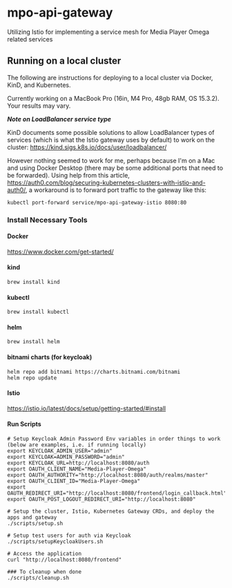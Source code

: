 # mpo-api-gateway
Utilizing Istio for implementing a service mesh for Media Player Omega related services

## Running on a local cluster
The following are instructions for deploying to a local cluster via Docker, KinD, and Kubernetes. 

Currently working on a MacBook Pro (16in, M4 Pro, 48gb RAM, OS 15.3.2). Your results may vary.

***Note on LoadBalancer service type***

KinD documents some possible solutions to allow LoadBalancer types of services (which is what the Istio gateway uses by default) to work on the cluster: https://kind.sigs.k8s.io/docs/user/loadbalancer/

However nothing seemed to work for me, perhaps because I'm on a Mac and using Docker Desktop (there may be some additional ports that need to be forwarded). Using help from this article, https://auth0.com/blog/securing-kubernetes-clusters-with-istio-and-auth0/, a workaround is to forward port traffic to the gateway like this:

`kubectl port-forward service/mpo-api-gateway-istio 8080:80`

### Install Necessary Tools
#### Docker
https://www.docker.com/get-started/

#### kind
`brew install kind`

#### kubectl
`brew install kubectl`

#### helm
`brew install helm`

#### bitnami charts (for keycloak)
```
helm repo add bitnami https://charts.bitnami.com/bitnami  
helm repo update 
```

#### Istio
https://istio.io/latest/docs/setup/getting-started/#install

#### Run Scripts

```
# Setup Keycloak Admin Password Env variables in order things to work (below are examples, i.e. if running locally)
export KEYCLOAK_ADMIN_USER="admin"
export KEYCLOAK=ADMIN_PASSWORD="admin"
export KEYCLOAK_URL=http://localhost:8080/auth
export OAUTH_CLIENT_NAME="Media-Player-Omega"
export OAUTH_AUTHORITY="http://localhost:8080/auth/realms/master"
export OAUTH_CLIENT_ID="Media-Player-Omega"
export OAUTH_REDIRECT_URI="http://localhost:8080/frontend/login_callback.html"
export OAUTH_POST_LOGOUT_REDIRECT_URI="http://localhost:8080"

# Setup the cluster, Istio, Kubernetes Gateway CRDs, and deploy the apps and gateway
./scripts/setup.sh

# Setup test users for auth via Keycloak
./scripts/setupKeycloakUsers.sh

# Access the application
curl "http://localhost:8080/frontend"

### To cleanup when done
./scripts/cleanup.sh
```